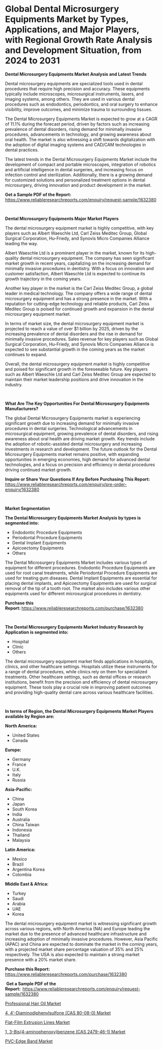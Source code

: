 <p><h1>Global Dental Microsurgery Equipments Market by Types, Applications, and Major Players, with Regional Growth Rate Analysis and Development Situation, from 2024 to 2031</h1></p><p><strong>Dental Microsurgery Equipments Market Analysis and Latest Trends</strong></p>
<p><p>Dental microsurgery equipments are specialized tools used in dental procedures that require high precision and accuracy. These equipments typically include microscopes, microsurgical instruments, lasers, and imaging systems, among others. They are used in various dental procedures such as endodontics, periodontics, and oral surgery to enhance visibility, improve outcomes, and minimize trauma to surrounding tissues.</p><p>The Dental Microsurgery Equipments Market is expected to grow at a CAGR of 11.1% during the forecast period, driven by factors such as increasing prevalence of dental disorders, rising demand for minimally invasive procedures, advancements in technology, and growing awareness about oral health. The market is also witnessing a shift towards digitalization with the adoption of digital imaging systems and CAD/CAM technologies in dental practices.</p><p>The latest trends in the Dental Microsurgery Equipments Market include the development of compact and portable microscopes, integration of robotics and artificial intelligence in dental surgeries, and increasing focus on infection control and sterilization. Additionally, there is a growing demand for customized solutions and personalized treatment options in dental microsurgery, driving innovation and product development in the market.</p></p>
<p><strong>Get a Sample PDF of the Report:&nbsp;</strong> <a href="https://www.reliableresearchreports.com/enquiry/request-sample/1632380">https://www.reliableresearchreports.com/enquiry/request-sample/1632380</a></p>
<p>&nbsp;</p>
<p><strong>Dental Microsurgery Equipments Major Market Players</strong></p>
<p><p>The dental microsurgery equipment market is highly competitive, with key players such as Albert Waeschle Ltd, Carl Zeiss Meditec Group, Global Surgical Corporation, Hu-Friedy, and Synovis Micro Companies Alliance leading the way.</p><p>Albert Waeschle Ltd is a prominent player in the market, known for its high-quality dental microsurgery equipment. The company has seen significant market growth in recent years, capitalizing on the increasing demand for minimally invasive procedures in dentistry. With a focus on innovation and customer satisfaction, Albert Waeschle Ltd is expected to continue its growth trajectory in the coming years.</p><p>Another key player in the market is the Carl Zeiss Meditec Group, a global leader in medical technology. The company offers a wide range of dental microsurgery equipment and has a strong presence in the market. With a reputation for cutting-edge technology and reliable products, Carl Zeiss Meditec Group is poised for continued growth and expansion in the dental microsurgery equipment market.</p><p>In terms of market size, the dental microsurgery equipment market is projected to reach a value of over $1 billion by 2025, driven by the increasing prevalence of dental disorders and the rise in demand for minimally invasive procedures. Sales revenue for key players such as Global Surgical Corporation, Hu-Friedy, and Synovis Micro Companies Alliance is expected to see substantial growth in the coming years as the market continues to expand.</p><p>Overall, the dental microsurgery equipment market is highly competitive and poised for significant growth in the foreseeable future. Key players such as Albert Waeschle Ltd and Carl Zeiss Meditec Group are expected to maintain their market leadership positions and drive innovation in the industry.</p></p>
<p>&nbsp;</p>
<p><strong>What Are The Key Opportunities For Dental Microsurgery Equipments Manufacturers?</strong></p>
<p><p>The global Dental Microsurgery Equipments market is experiencing significant growth due to increasing demand for minimally invasive procedures in dental surgeries. Technological advancements in microsurgical equipment, growing prevalence of dental disorders, and rising awareness about oral health are driving market growth. Key trends include the adoption of robotic-assisted dental microsurgery and increasing investments in research and development. The future outlook for the Dental Microsurgery Equipments market remains positive, with expanding opportunities in emerging economies, high demand for advanced dental technologies, and a focus on precision and efficiency in dental procedures driving continued market growth.</p></p>
<p><strong>Inquire or Share Your Questions If Any Before Purchasing This Report:</strong> <a href="https://www.reliableresearchreports.com/enquiry/pre-order-enquiry/1632380">https://www.reliableresearchreports.com/enquiry/pre-order-enquiry/1632380</a></p>
<p>&nbsp;</p>
<p><strong>Market Segmentation</strong></p>
<p><strong>The Dental Microsurgery Equipments Market Analysis by types is segmented into:</strong></p>
<p><ul><li>Endodontic Procedure Equipments</li><li>Periodontal Procedure Equipments</li><li>Dental Implant Equipments</li><li>Apicoectomy Equipments</li><li>Others</li></ul></p>
<p><p>The Dental Microsurgery Equipments Market includes various types of equipment for different procedures. Endodontic Procedure Equipments are used for root canal treatments, while Periodontal Procedure Equipments are used for treating gum diseases. Dental Implant Equipments are essential for placing dental implants, and Apicoectomy Equipments are used for surgical removal of the tip of a tooth root. The market also includes various other equipments used for different microsurgical procedures in dentistry.</p></p>
<p><strong>Purchase this Report:&nbsp;</strong><a href="https://www.reliableresearchreports.com/purchase/1632380">https://www.reliableresearchreports.com/purchase/1632380</a></p>
<p>&nbsp;</p>
<p><strong>The Dental Microsurgery Equipments Market Industry Research by Application is segmented into:</strong></p>
<p><ul><li>Hospital</li><li>Clinic</li><li>Others</li></ul></p>
<p><p>The dental microsurgery equipment market finds applications in hospitals, clinics, and other healthcare settings. Hospitals utilize these instruments for a range of dental procedures, while clinics rely on them for specialized treatments. Other healthcare settings, such as dental offices or research institutions, benefit from the precision and efficiency of dental microsurgery equipment. These tools play a crucial role in improving patient outcomes and providing high-quality dental care across various healthcare facilities.</p></p>
<p>&nbsp;</p>
<p><strong>In terms of Region, the Dental Microsurgery Equipments Market Players available by Region are:</strong></p>
<p>
    <p> <strong> North America: </strong>
        <ul>
            <li>United States</li>
            <li>Canada</li>
        </ul>
        </p> 
    <p> <strong> Europe: </strong>
        <ul>
            <li>Germany</li>
            <li>France</li>
            <li>U.K.</li>
            <li>Italy</li>
            <li>Russia</li>
        </ul>
        </p> 
    <p> <strong> Asia-Pacific: </strong>
        <ul>
            <li>China</li>
            <li>Japan</li>
            <li>South Korea</li>
            <li>India</li>
            <li>Australia</li>
            <li>China Taiwan</li>
            <li>Indonesia</li>
            <li>Thailand</li>
            <li>Malaysia</li>
        </ul>
        </p> 
    <p> <strong> Latin America: </strong>
        <ul>
            <li>Mexico</li>
            <li>Brazil</li>
            <li>Argentina Korea</li>
            <li>Colombia</li>
        </ul>
        </p> 
    <p> <strong> Middle East & Africa: </strong>
        <ul>
            <li>Turkey</li>
            <li>Saudi</li>
            <li>Arabia</li>
            <li>UAE</li>
            <li>Korea</li>
        </ul>
    </p>
    </p>
<p><p>The dental microsurgery equipment market is witnessing significant growth across various regions, with North America (NA) and Europe leading the market due to the presence of advanced healthcare infrastructure and increasing adoption of minimally invasive procedures. However, Asia Pacific (APAC) and China are expected to dominate the market in the coming years, with a projected market share percentage valuation of 35% and 25% respectively. The USA is also expected to maintain a strong market presence with a 20% market share.</p></p>
<p><strong>Purchase this Report: </strong><a href="https://www.reliableresearchreports.com/purchase/1632380">https://www.reliableresearchreports.com/purchase/1632380</a></p>
<p>&nbsp;<strong>Get a Sample PDF of the Report:&nbsp;&nbsp;</strong><a href="https://www.reliableresearchreports.com/enquiry/request-sample/1632380">https://www.reliableresearchreports.com/enquiry/request-sample/1632380</a></p>
<p><strong></strong></p>
<p><p><a href="https://view.publitas.com/reportprime-1/professional-hair-oil-market-furnish-information-about-market-size-market-share-market-dynamics-and-projections-spanning-from-2024-to-2031/">Professional Hair Oil Market</a></p><p><a href="https://github.com/gamblestampleyjenny50m5sl6/Market-Research-Report-List-1/blob/main/4-4-diaminodiphenylsulfone-cas-80-08-0-market.md">4, 4′-Diaminodiphenylsulfone (CAS 80-08-0) Market</a></p><p><a href="https://lydian-appliance-61d.notion.site/Flat-Film-Extrusion-Lines-Market-Analysis-Examines-its-Scope-on-Growth-Opportunities-and-Forecasted-b715c83ec2144468b679dcbb98c28414">Flat-Film Extrusion Lines Market</a></p><p><a href="https://github.com/wwwkeltoum/Market-Research-Report-List-2/blob/main/1-3-bis4-aminophenoxybenzene-cas-2479-46-1-market.md">1, 3-Bis(4-aminophenoxy)benzene (CAS 2479-46-1) Market</a></p><p><a href="https://summer-dogwood-3e9.notion.site/PVC-Edge-Band-Market-Insights-Market-Players-and-Forecast-Till-2031-56f11e06af8642e09cf4a6caea903558">PVC-Edge Band Market</a></p></p>